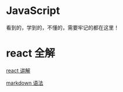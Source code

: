 # JavaScript

看到的，学到的，不懂的，需要牢记的都在这里！

# react 全解

[react 讲解](https://github.com/huyi0916/All-of-me/tree/master/React)

[markdown 语法](https://github.com/huyi0916/All-of-me/tree/master/Markdown)